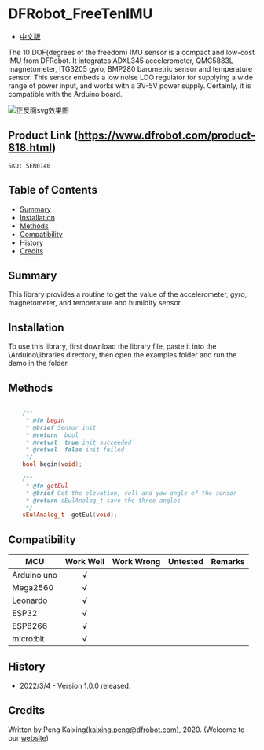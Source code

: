 # DFRobot_FreeTenIMU

- [中文版](./README_CN.md)

The 10 DOF(degrees of the freedom) IMU sensor is a compact and low-cost IMU from DFRobot. It integrates ADXL345 accelerometer, QMC5883L magnetometer, ITG3205 gyro, BMP280 barometric sensor and temperature sensor. This sensor embeds a low noise LDO regulator for supplying a wide range of power input, and works with a 3V-5V power supply. Certainly, it is compatible with the Arduino board.

![正反面svg效果图](./resources/images/SEN0140.png)

## Product Link (https://www.dfrobot.com/product-818.html)

    SKU: SEN0140

## Table of Contents

* [Summary](#summary)
* [Installation](#installation)
* [Methods](#methods)
* [Compatibility](#compatibility)
* [History](#history)
* [Credits](#credits)

## Summary

This library provides a routine to get the value of the accelerometer, gyro, magnetometer, and temperature and humidity sensor.

## Installation

To use this library, first download the library file, paste it into the \Arduino\libraries directory, then open the examples folder and run the demo in the folder.

## Methods

```C++

    /**
     * @fn begin
     * @brief Sensor init 
     * @return  bool 
     * @retval  true init succeeded
     * @retval  false init failed
     */
    bool begin(void);

    /**
     * @fn getEul
     * @brief Get the elevation, roll and yaw angle of the sensor
     * @return sEulAnalog_t save the three angles
     */
    sEulAnalog_t  getEul(void);

```

## Compatibility

MCU                | Work Well    | Work Wrong   | Untested    | Remarks
------------------ | :----------: | :----------: | :---------: | -----
Arduino uno        |      √       |              |             | 
Mega2560        |      √       |              |             | 
Leonardo        |      √       |              |             | 
ESP32           |      √       |              |             | 
ESP8266           |      √       |              |             | 
micro:bit        |      √       |              |             | 

## History

- 2022/3/4 - Version 1.0.0 released.

## Credits

Written by Peng Kaixing(kaixing.peng@dfrobot.com), 2020. (Welcome to our [website](https://www.dfrobot.com/))
